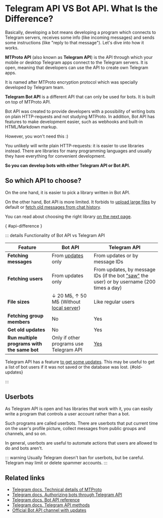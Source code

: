 # Telegram API VS Bot API. What Is the Difference?

Basically, developing a bot means developing a program which connects to Telegram servers, receives some info (like
incoming messages) and sends some instructions (like "reply to that message").
Let's dive into how it works.

**MTProto API** (also known as **Telegram API**) is the API through which your mobile or desktop Telegram apps connect
to the Telegram servers. It is open, meaning that developers can use the API to create own Telegram apps.

It is named after MTProto encryption protocol which was specially developed by Telegram team.

**Telegram Bot API** is a different API that can only be used for bots. It is built on top of MTProto API.

Bot API was created to provide developers with a possibility of writing bots on plain HTTP-requests and not studying
MTProto.
In addition, Bot API has features to make development easier, such as webhooks and built-in HTML/Markdown markup.

However, you won't need this :)

You unlikely will write plain HTTP-requests: it is easier to use libraries instead. There are libraries for many
programming languages and usually they have everything for convenient development.

**So you can develop bots with either Telegram API or Bot API.**

## So which API to choose?

On the one hand, it is easier to pick a library written in Bot API.

On the other hand, Bot API is more limited. It forbids to [upload large files](../messages/sending#file-limits)
by default or [fetch old messages from chat history](./updates#limitations).

You can read about choosing the right library [on the next page](./libraries).

{ #api-difference }

::: details Functionality of Bot API vs Telegram API

| Feature                                     | Bot API                                                                                                    | Telegram API                                                                                                        |
|---------------------------------------------|------------------------------------------------------------------------------------------------------------|---------------------------------------------------------------------------------------------------------------------|
| **Fetching messages**                       | From [updates](./updates) only                                                                             | From updates or by message IDs                                                                                      |
| **Fetching users**                          | From updates only                                                                                          | From updates, by message IDs (if the bot ["saw"](../chats/pm#seen-users) the user) or by username (200 times a day) |
| **File sizes**                              | ↓ 20 МБ, ↑ 50 МБ (Without [local server](https://core.telegram.org/bots/api#using-a-local-bot-api-server)) | Like regular users                                                                                                  |
| **Fetching group members**                  | No                                                                                                         | Yes                                                                                                                 |
| **Get old updates**                         | No                                                                                                         | Yes                                                                                                                 |
| **Run multiple programs with the same bot** | Only if other programs use Telegram API                                                                    | [Yes](./updates#получение-апдеитов-несколько-раз)                                                                   |

Telegram API has a feature [to get some updates](https://core.telegram.org/api/updates#recovering-gaps).
This may be useful to get a list of bot users if it was not saved or the database was lost.
{#old-updates}

:::

## Userbots

As Telegram API is open and has libraries that work with it, you can easily write a program that controls a user account
rather than a bot.

Such programs are called userbots. There are userbots that put current time on the user's profile picture,
collect messages from public groups and channels, and so on.

In general, userbots are useful to automate actions that users are allowed to do and bots aren't.

::: warning
Usually Telegram doesn't ban for userbots, but be careful. Telegram may limit or delete spammer accounts.
:::

## Related links

- [Telegram docs. Technical details of MTProto](https://core.telegram.org/mtproto)
- [Telegram docs. Authorizing bots through Telegram API](https://core.telegram.org/api/bots)
- [Telegram docs. Bot API reference](https://core.telegram.org/bots/api)
- [Telegram docs. Telegram API methods](https://core.telegram.org/methods)
- [Official Bot API channel with updates](https://t.me/BotNews)
